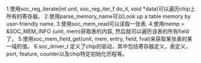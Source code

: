 1.使用soc_reg_iterate(int unit, soc_reg_iter_f do_it, void *data)可以遍历chip上所有的寄存器。
2.使用parse_memory_name可以Look up a table memory by user-friendly name.
3.使用soc_mem_read可以读取一张表.
4.使用memp = &SOC_MEM_INFO (unit, mem)获取表的内容, 然后就可以遍历该表的所有field了。
5.使用soc_mem_field_get(unit, mem, entry, field, fval)来获取某张表的某一域的值。
6.soc_driver_t 定义了chip的驱动，其中包括寄存器定义，表定义，port, feature, counter以及chip特定初始化历程等。
